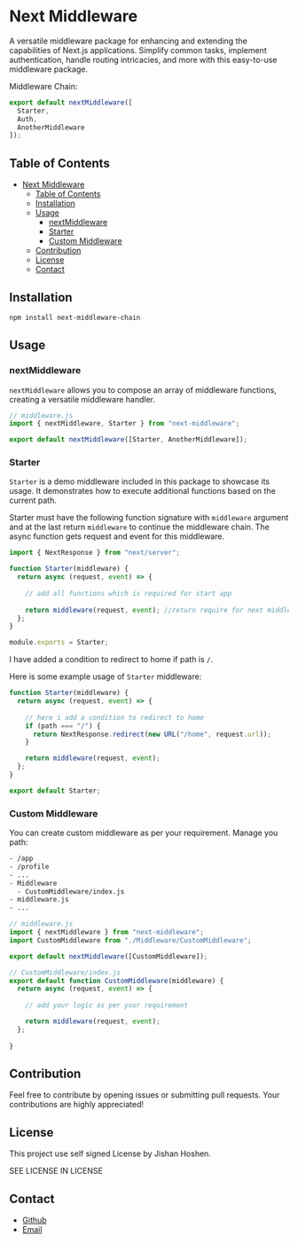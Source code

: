 # Next Middleware

A versatile middleware package for enhancing and extending the capabilities of Next.js applications. Simplify common tasks, implement authentication, handle routing intricacies, and more with this easy-to-use middleware package.

Middleware Chain:
```js
export default nextMiddleware([
  Starter,
  Auth,
  AnotherMiddleware
]);
```

## Table of Contents

- [Next Middleware](#next-middleware)
  - [Table of Contents](#table-of-contents)
  - [Installation](#installation)
  - [Usage](#usage)
    - [nextMiddleware](#nextmiddleware)
    - [Starter](#starter)
    - [Custom Middleware](#custom-middleware)
  - [Contribution](#contribution)
  - [License](#license)
  - [Contact](#contact)

## Installation

```bash
npm install next-middleware-chain
```

## Usage

### nextMiddleware

`nextMiddleware` allows you to compose an array of middleware functions, creating a versatile middleware handler.

```js
// middleware.js
import { nextMiddleware, Starter } from "next-middleware";

export default nextMiddleware([Starter, AnotherMiddleware]);
```

### Starter
`Starter`  is a demo middleware included in this package to showcase its usage. It demonstrates how to execute additional functions based on the current path.

Starter must have the following function signature with `middleware` argument and at the last return `middleware` to continue the middleware chain. The async function gets request and event for this middleware.

```js
import { NextResponse } from "next/server";

function Starter(middleware) {
  return async (request, event) => {
    
    // add all functions which is required for start app
    
    return middleware(request, event); //return require for next middleware
  };
}

module.exports = Starter;
```
I have added a condition to redirect to home if path is `/`.

Here is some example usage of `Starter` middleware:

```js
function Starter(middleware) {
  return async (request, event) => {
    
    // here i add a condition to redirect to home
    if (path === "/") {
      return NextResponse.redirect(new URL("/home", request.url));
    }

    return middleware(request, event);
  };
}

export default Starter;
```

### Custom Middleware

You can create custom middleware as per your requirement.
Manage you path:
```bash
- /app
- /profile
- ...
- Middleware
  - CustomMiddleware/index.js
- middleware.js
- ...
```

```js
// middleware.js
import { nextMiddleware } from "next-middleware";
import CustomMiddleware from "./Middleware/CustomMiddleware";

export default nextMiddleware([CustomMiddleware]);
```

```js
// CustomMiddleware/index.js
export default function CustomMiddleware(middleware) {
  return async (request, event) => {
    
    // add your logic as per your requirement

    return middleware(request, event);
  };
  
}
```

## Contribution
Feel free to contribute by opening issues or submitting pull requests. Your contributions are highly appreciated!

## License
This project use self signed License by Jishan Hoshen.

SEE LICENSE IN LICENSE

## Contact
- [Github](https://github.com/jishanhoshen)
- [Email](mailto:jishanhoshenjibon@gmail.com)

